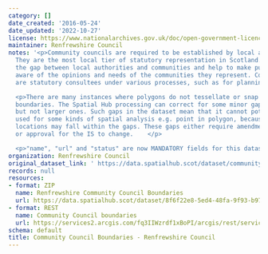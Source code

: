 ```yaml
---
category: []
date_created: '2016-05-24'
date_updated: '2022-10-27'
license: https://www.nationalarchives.gov.uk/doc/open-government-licence/version/3/
maintainer: Renfrewshire Council
notes: '<p>Community councils are required to be established by local authorities.
  They are the most local tier of statutory representation in Scotland. They bridge
  the gap between local authorities and communities and help to make public bodies
  aware of the opinions and needs of the communities they represent. Community councils
  are statutory consultees under various processes, such as for planning applications.</p>

  <p>There are many instances where polygons do not tessellate or snap to local authority
  boundaries. The Spatial Hub processing can correct for some minor gap errors (&lt;5m)
  but not larger ones. Such gaps in the dataset mean that it cannot potentially be
  used for some kinds of spatial analysis e.g. point in polygon, because some point
  locations may fall within the gaps. These gaps either require amendment at source
  or approval for the IS to change.    </p>

  <p>"name", "url" and "status" are now MANDATORY fields for this dataset.                                                                                                                                                                                                                                                                                                                                                                                                                                                                                                                                                                                                                                                                                                                                                                                                                                                                                                                                                                                                                                                                                                                                                                                                                                                                                                                                                                                                                                                                                                                                                                                                                           </p>'
organization: Renfrewshire Council
original_dataset_link: ' https://data.spatialhub.scot/dataset/community_council_boundaries-re'
records: null
resources:
- format: ZIP
  name: Renfrewshire Community Council Boundaries
  url: https://data.spatialhub.scot/dataset/8f6f22e8-5ed4-48fa-9f93-b975eaaa0121/resource/9d87eba8-b5d8-4cbd-8adc-2bf2d64781fe/download/rfcommunitycouncils22062018.zip
- format: REST
  name: Community Council boundaries
  url: https://services2.arcgis.com/fq3IIWzrdf1xBoPI/arcgis/rest/services/Community_Councils_Update/FeatureServer/0/query?outFields=*&where=1%3D1
schema: default
title: Community Council Boundaries - Renfrewshire Council
---
```

